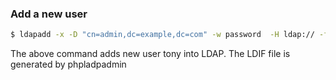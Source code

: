 ### Add a new user
```bash
$ ldapadd -x -D "cn=admin,dc=example,dc=com" -w password  -H ldap:// -f tony.ldif -v
```
The above command adds new user tony into LDAP. The LDIF file is generated by phpladpadmin
